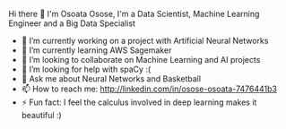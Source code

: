 Hi there 👋 I'm Osoata Osose, I'm a Data Scientist, Machine Learning Engineer and a Big Data Specialist


- 🔭 I’m currently working on a project with Artificial Neural Networks
- 🌱 I’m currently learning AWS Sagemaker
- 👯 I’m looking to collaborate on Machine Learning and AI projects
- 🤔 I’m looking for help with spaCy :(
- 💬 Ask me about Neural Networks and Basketball
- 📫 How to reach me: 
http://linkedin.com/in/osose-osoata-7476441b3
- ⚡ Fun fact: I feel the calculus involved in deep learning makes it beautiful :)
